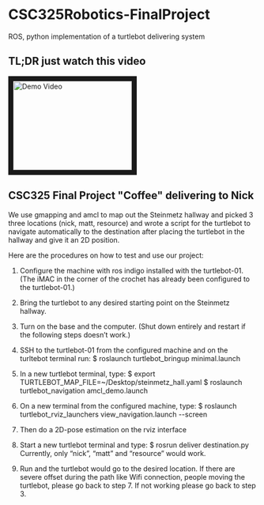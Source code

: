 # CSC325Robotics-FinalProject
ROS, python implementation of a turtlebot delivering system

## TL;DR just watch this video
<a href="http://www.youtube.com/watch?feature=player_embedded&v=iwZvn-pnuX4
" target="_blank"><img src="http://img.youtube.com/vi/iwZvn-pnuX4/0.jpg" 
alt="Demo Video" width="240" height="180" border="10" /></a>



## CSC325 Final Project "Coffee" delivering to Nick

We use gmapping and amcl to map out the Steinmetz hallway and 
picked 3 three locations (nick, matt, resource) 
and wrote a script for the turtlebot to navigate automatically to 
the destination after placing the turtlebot in the hallway and give it an 2D position.

Here are the procedures on how to test and use our project:
1. Configure the machine with ros indigo installed with the turtlebot-01. 
   (The iMAC in the corner of the crochet has already been configured to the turtlebot-01.)

2. Bring the turtlebot to any desired starting point on the Steinmetz hallway.

3. Turn on the base and the computer. 
   (Shut down entirely and restart if the following steps doesn’t work.)

4. SSH to the turtlebot-01 from the configured machine and on the turltebot terminal run: 
	$ roslaunch turtlebot_bringup minimal.launch

5. In a new turtlebot terminal, type:
	$ export TURTLEBOT_MAP_FILE=~/Desktop/steinmetz_hall.yaml
	$ roslaunch turtlebot_navigation amcl_demo.launch

6. On a new terminal from the configured machine, type:
	$ roslaunch turtlebot_rviz_launchers view_navigation.launch --screen

7. Then do a 2D-pose estimation on the rviz interface

8. Start a new turtlebot terminal and type:
	$ rosrun deliver destination.py <destination>
	Currently, only “nick”, “matt” and “resource” would work.

9. Run and the turtlebot would go to the desired location.
	If there are severe offset during the path like Wifi connection, 
	people moving the turtlebot, please go back to step 7. 
	If not working please go back to step 3.
